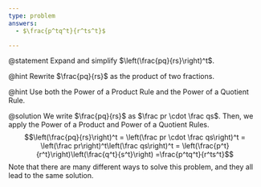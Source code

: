 ```yaml
---
type: problem
answers:
  - $\frac{p^tq^t}{r^ts^t}$

---
```


@statement
Expand and simplify $\left(\frac{pq}{rs}\right)^t$. 

@hint
Rewrite $\frac{pq}{rs}$ as the product of two fractions.

@hint
Use both the Power of a Product Rule and the Power of a Quotient Rule.

@solution
We write $\frac{pq}{rs}$ as $\frac pr \cdot \frac qs$. Then, we apply the Power of a Product and Power of a Quotient Rules.
$$\left(\frac{pq}{rs}\right)^t
= \left(\frac pr \cdot \frac qs\right)^t
= \left(\frac pr\right)^t\left(\frac qs\right)^t
= \left(\frac{p^t}{r^t}\right)\left(\frac{q^t}{s^t}\right)
=\frac{p^tq^t}{r^ts^t}$$
Note that there are many different ways to solve this problem, and they all lead to the same solution. 
<!--stackedit_data:
eyJoaXN0b3J5IjpbLTMyODk5NTg3NCw4MTg3MTk5NTNdfQ==
-->